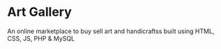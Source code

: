 # Art Gallery
An online marketplace to buy sell art and handicraftss built using HTML, CSS, JS, PHP &amp; MySQL
